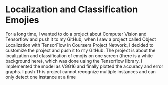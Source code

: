# Localization and Classification Emojies
For a long time, I wanted to do a project about Computer Vision and Tensorflow and push it to my GitHub, when I saw a project called Object Localization with TensorFlow in Coursera Project Network, I decided to customize the project and push it to my GitHub.
The project is about the localization and classification of emojis on one screen (there is a white background here), which was done using the Tensorflow library. I implemented the model as VGG16 and finally plotted the accuracy and error graphs. I push
This project cannot recognize multiple instances and can only detect one instance at a time
